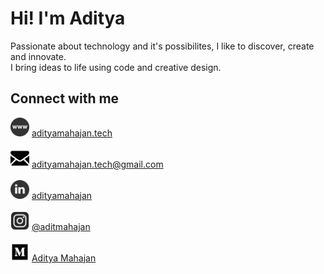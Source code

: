 # Hi! I'm Aditya

Passionate about technology and it's possibilites, I like to discover, create and innovate. <br>
I bring ideas to life using code and creative design. 

## Connect with me
<img src = "/assets/icons/website.png" width="30"> [adityamahajan.tech](https://adityamahajan.tech/) <br> <br>
<img src = "/assets/icons/mail2.png" width="30"> [adityamahajan.tech@gmail.com](mailto:adityamahajan.tech@gmail.com) <br> <br>
<img src = "/assets/icons/linkedin.png" width="30"> [adityamahajan](https://www.linkedin.com/in/adityamahajantech/) <br> <br>
<img src = "/assets/icons/instagram.png" width="30"> [@aditmahajan](https://www.instagram.com/aditmahajan/?hl=en) <br> <br>
<img src = "/assets/icons/medium.png" width="30"> [Aditya Mahajan](https://medium.com/@adityamahajan.tech) <br> <br>
 
